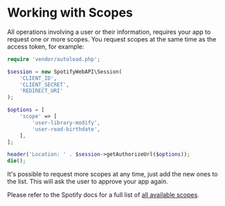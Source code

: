 # Working with Scopes

All operations involving a user or their information, requires your app to request one or more scopes. You request scopes at the same time as the access token, for example:

```php
require 'vendor/autoload.php';

$session = new SpotifyWebAPI\Session(
    'CLIENT_ID',
    'CLIENT_SECRET',
    'REDIRECT_URI'
);

$options = [
    'scope' => [
        'user-library-modify',
        'user-read-birthdate',
    ],
];

header('Location: ' . $session->getAuthorizeUrl($options));
die();
```

It's possible to request more scopes at any time, just add the new ones to the list. This will ask the user to approve your app again.

Please refer to the Spotify docs for a full list of [all available scopes](https://developer.spotify.com/web-api/using-scopes/).
